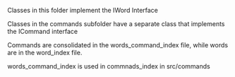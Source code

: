 Classes in this folder implement the IWord Interface

Classes in the commands subfolder have a separate class that implements the ICommand interface

Commands are consolidated in the words_command_index file, while words are in the word_index file.

words_command_index is used in commnads_index in src/commands